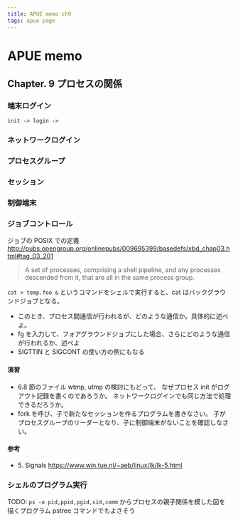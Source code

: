 ```yaml
---
title: APUE memo ch9
tags: apue page
---
```


# APUE memo

## Chapter. 9 プロセスの関係


### 端末ログイン

```
init -> login ->

```

### ネットワークログイン
### プロセスグループ
### セッション
### 制御端末
### ジョブコントロール

ジョブの POSIX での定義
http://pubs.opengroup.org/onlinepubs/009695399/basedefs/xbd_chap03.html#tag_03_201

> A set of processes, comprising a shell pipeline, and any processes descended from it, that are all in the same process group.

`cat > temp.foo &` というコマンドをシェルで実行すると、cat はバックグラウンドジョブとなる。

* このとき、プロセス間通信が行われるが、どのような通信か。具体的に述べよ。
* fg を入力して、フォアグラウンドジョブにした場合、さらにどのような通信が行われるか、述べよ
 * SIGTTIN と SIGCONT の使い方の例にもなる

#### 演習

* 6.8 節のファイル wtmp, utmp の検討にもどって、
なぜプロセス init がログアウト記録を書くのであろうか。
ネットワークログインでも同じ方法で処理できるだろうか。
* fork を呼び、子で新たなセッションを作るプログラムを書きなさい。
子がプロセスグループのリーダーとなり、子に制御端末がないことを確認しなさい。

#### 参考

* 5\. Signals https://www.win.tue.nl/~aeb/linux/lk/lk-5.html

### シェルのプログラム実行

TODO: `ps -o pid,ppid,pgid,sid,comm` からプロセスの親子関係を模した図を描くプログラム
pstree コマンドでもよさそう



